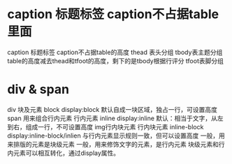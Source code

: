 #  caption 标题标签 caption不占据table里面
caption 标题标签 caption不占据table的高度
thead 表头分组
tbody表主题分组 table的高度减去thead和tfoot的高度，剩下的是tbody根据行评分
tfoot表脚分组
# div & span
div 
块及元素 block
display:block
默认自成一块区域，独占一行，可设置高度
span 用来组合行内元素
行内元素 inline 
display:inline
默认：相当于文字，从左到右，组成一行，不可设置高度
img行内块元素
 行内块元素 inline-block
 display:inline-block/inlien
 与行内元素显示规则一致，但可以设置高度
 一般，用来排版的元素是块级元素
 一般，用来修饰文字的元素，是行内元素
 块级元素和行内元素可以相互转化，通过display属性。